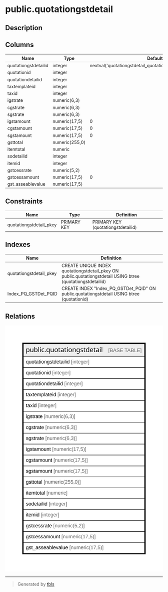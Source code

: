 # public.quotationgstdetail

## Description

## Columns

| Name | Type | Default | Nullable | Children | Parents | Comment |
| ---- | ---- | ------- | -------- | -------- | ------- | ------- |
| quotationgstdetailid | integer | nextval('quotationgstdetail_quotationgstdetailid_seq'::regclass) | false |  |  |  |
| quotationid | integer |  | true |  |  |  |
| quotationdetailid | integer |  | true |  |  |  |
| taxtemplateid | integer |  | true |  |  |  |
| taxid | integer |  | true |  |  |  |
| igstrate | numeric(6,3) |  | true |  |  |  |
| cgstrate | numeric(6,3) |  | true |  |  |  |
| sgstrate | numeric(6,3) |  | true |  |  |  |
| igstamount | numeric(17,5) | 0 | true |  |  |  |
| cgstamount | numeric(17,5) | 0 | true |  |  |  |
| sgstamount | numeric(17,5) | 0 | true |  |  |  |
| gsttotal | numeric(255,0) |  | true |  |  |  |
| itemtotal | numeric |  | true |  |  |  |
| sodetailid | integer |  | true |  |  |  |
| itemid | integer |  | true |  |  |  |
| gstcessrate | numeric(5,2) |  | true |  |  |  |
| gstcessamount | numeric(17,5) | 0 | true |  |  |  |
| gst_asseablevalue | numeric(17,5) |  | true |  |  |  |

## Constraints

| Name | Type | Definition |
| ---- | ---- | ---------- |
| quotationgstdetail_pkey | PRIMARY KEY | PRIMARY KEY (quotationgstdetailid) |

## Indexes

| Name | Definition |
| ---- | ---------- |
| quotationgstdetail_pkey | CREATE UNIQUE INDEX quotationgstdetail_pkey ON public.quotationgstdetail USING btree (quotationgstdetailid) |
| Index_PQ_GSTDet_PQID | CREATE INDEX "Index_PQ_GSTDet_PQID" ON public.quotationgstdetail USING btree (quotationid) |

## Relations

![er](public.quotationgstdetail.svg)

---

> Generated by [tbls](https://github.com/k1LoW/tbls)
